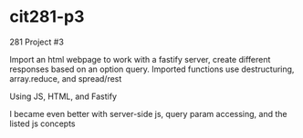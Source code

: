 # cit281-p3
281 Project #3

Import an html webpage to work with a fastify server, create different responses based on an option query. 
Imported functions use destructuring, array.reduce, and spread/rest

Using JS, HTML, and Fastify

I became even better with server-side js, query param accessing, and the listed js concepts
